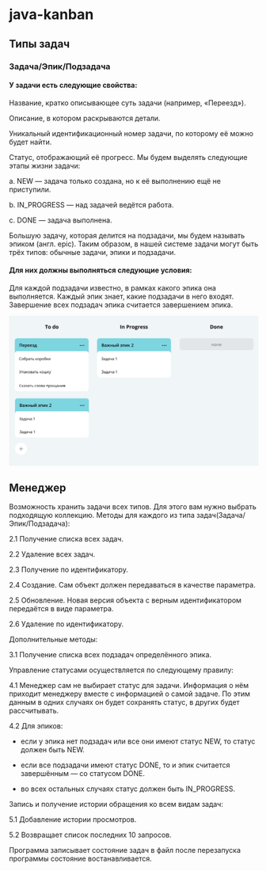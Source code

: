 # java-kanban
## Типы задач
### Задача/Эпик/Подзадача
#### У задачи есть следующие свойства:
Название, кратко описывающее суть задачи (например, «Переезд»).

Описание, в котором раскрываются детали.

Уникальный идентификационный номер задачи, по которому её можно будет найти.

Статус, отображающий её прогресс. Мы будем выделять следующие этапы жизни задачи:

a. NEW — задача только создана, но к её выполнению ещё не приступили.

b. IN_PROGRESS — над задачей ведётся работа.

c. DONE — задача выполнена.


Большую задачу, которая делится на подзадачи, мы будем называть эпиком (англ. epic).
Таким образом, в нашей системе задачи могут быть трёх типов: обычные задачи, эпики и подзадачи.
#### Для них должны выполняться следующие условия:
Для каждой подзадачи известно, в рамках какого эпика она выполняется.
Каждый эпик знает, какие подзадачи в него входят.
Завершение всех подзадач эпика считается завершением эпика.

![Tasks.png](lib%2FTasks.png)

## Менеджер
Возможность хранить задачи всех типов. Для этого вам нужно выбрать подходящую коллекцию.
Методы для каждого из типа задач(Задача/Эпик/Подзадача):

2.1 Получение списка всех задач.

2.2 Удаление всех задач.

2.3 Получение по идентификатору.

2.4 Создание. Сам объект должен передаваться в качестве параметра.

2.5 Обновление. Новая версия объекта с верным идентификатором передаётся в виде параметра.

2.6 Удаление по идентификатору.

Дополнительные методы:

3.1 Получение списка всех подзадач определённого эпика.

Управление статусами осуществляется по следующему правилу:

4.1 Менеджер сам не выбирает статус для задачи. Информация о нём приходит менеджеру вместе с информацией о самой задаче. 
По этим данным в одних случаях он будет сохранять статус, в других будет рассчитывать.

4.2 Для эпиков:

 - если у эпика нет подзадач или все они имеют статус NEW, то статус должен быть NEW.

 - если все подзадачи имеют статус DONE, то и эпик считается завершённым — со статусом DONE.

 - во всех остальных случаях статус должен быть IN_PROGRESS.

 Запись и получение истории обращения ко всем видам задач:

5.1 Добавление истории просмотров.

 5.2 Возвращает список последних 10 запросов.

Программа записывает состояние задач в файл после перезапуска программы состояние востанавливается.
